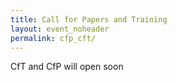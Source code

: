 ```yaml
---
title: Call for Papers and Training
layout: event_noheader
permalink: cfp_cft/ 
---
```


CfT and CfP will open soon
